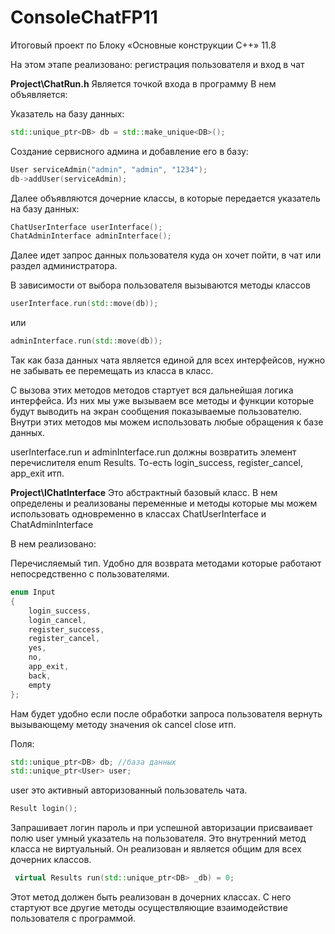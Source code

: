 # ConsoleChatFP11
Итоговый проект по Блоку «Основные конструкции C++» 11.8

На этом этапе реализовано: регистрация пользователя и вход в чат

**Project\ChatRun.h**
Является точкой входа в программу
В нем объявляется:

Указатель на базу данных:
```cpp
std::unique_ptr<DB> db = std::make_unique<DB>();
```

Создание сервисного админа и добавление его в базу:
```cpp
User serviceAdmin("admin", "admin", "1234");
db->addUser(serviceAdmin);
```
Далее объявляются дочерние классы, в которые передается указатель на базу данных:
```cpp
ChatUserInterface userInterface();
ChatAdminInterface adminInterface();
```

Далее идет запрос данных пользователя куда он хочет пойти, в чат или раздел администратора.

В зависимости от выбора пользователя вызываются методы классов
```cpp
userInterface.run(std::move(db)); 
```
или 
```cpp
adminInterface.run(std::move(db));
```
Так как база данных чата является единой для всех интерфейсов, нужно не забывать ее перемещать из класса в класс.

С вызова этих методов методов стартует вся дальнейшая логика интерфейса. Из них мы уже вызываем все методы и функции которые будут выводить на экран сообщения показываемые пользователю. Внутри этих методов мы можем использовать любые обращения к базе данных.

userInterface.run  и adminInterface.run должны возвратить элемент перечислителя enum Results. То-есть login_success, register_cancel, app_exit итп.

**Project\IChatInterface**
Это абстрактный базовый класс. В нем определены и реализованы переменные и методы которые мы можем использовать одновременно в классах ChatUserInterface и ChatAdminInterface

В нем реализовано:

Перечисляемый тип. Удобно для возврата методами которые работают непосредственно с пользователями.
```cpp
enum Input
{
    login_success,
    login_cancel,
    register_success,
    register_cancel,
    yes,
    no,
    app_exit,
    back,
    empty
};
```
Нам будет удобно если после обработки запроса пользователя вернуть вызывающему методу значения ok cancel close итп.

Поля:
```cpp
std::unique_ptr<DB> db; //база данных
std::unique_ptr<User> user;
```
user это активный авторизованный пользователь чата.

```cpp
Result login();
```
Запрашивает логин пароль и при успешной авторизации присваивает полю user умный указатель на пользователя.
Это внутренний метод класса не виртуальный. Он реализован и является общим для всех дочерних классов.

```cpp
 virtual Results run(std::unique_ptr<DB> _db) = 0; 
 ``` 
 Этот метод должен быть реализован в дочерних классах. С него стартуют все другие методы осуществляющие взаимодействие пользователя с программой.